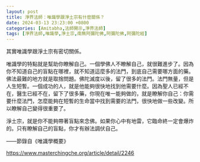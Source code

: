 ```yaml
---
layout: post
title: 淨界法師：唯識學跟淨土宗有什麼關係？
date: 2024-03-13 23:23:00 +0800
categories: [Amitabha,法師開示,淨界法師]
tags: [淨界法師,唯識學,淨土宗,南無阿彌陀佛,阿彌陀佛,阿彌陀經]
---
```



其實唯識學跟淨土宗有密切關係。

唯識學的特點就是幫助你瞭解自己。一個學佛人不瞭解自己，就很難進步了。因為你不知道自己的盲點在哪裡，就不知道這麼多的法門，到底自己需要哪方面的藥。佛法最難的地方就是取捨問題。佛陀滅度以後，留了很多的法門。法門無量，但是人生短暫。一個成功的人，就是他能夠很快地找到他需要什麼。因為聖人已經不在，醫生已經不在，留下了很多藥，你現在唯一能夠做的，就是瞭解你自己：你需要什麼法門，怎麼能夠在短暫的生命當中找到需要的法門，很快地做一些改變。所以瞭解自己變得很重要了。

淨土宗，就是你不能夠帶著盲點來念佛。如果你心中有地雷，它臨命終一定會爆炸的。只有瞭解自己的盲點，你才有辦法調伏自己。

——節錄自《唯識學概要》


<https://www.masterchingche.org/article/detail/2246>